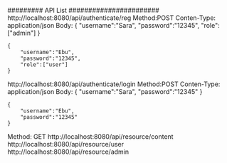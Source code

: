 ######### API List #######################
http://localhost:8080/api/authenticate/reg
Method:POST
Conten-Type: application/json
Body:
	{
		"username":"Sara",
		"password":"12345",
		"role":["admin"]
	}
	
	{
		"username":"Ebu",
		"password":"12345",
		"role":["user"]
	}
	
http://localhost:8080/api/authenticate/login
Method:POST
Conten-Type: application/json
Body:
	{
		"username":"Sara",
		"password":"12345"
	}
	
	{
		"username":"Ebu",
		"password":"12345"
	}
	
Method: GET
http://localhost:8080/api/resource/content
http://localhost:8080/api/resource/user
http://localhost:8080/api/resource/admin
